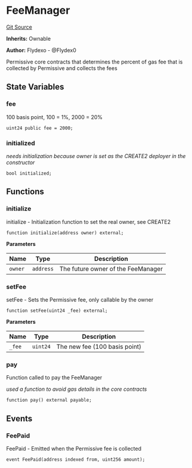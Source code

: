 # FeeManager
[Git Source](https://github.com/permissivelabs/core/blob/ffc718211b4e17bab264d162220cde08c464a11c/src/core/FeeManager.sol)

**Inherits:**
Ownable

**Author:**
Flydexo - @Flydex0

Permissive core contracts that determines the percent of gas fee that is collected by Permissive and collects the fees


## State Variables
### fee
100 basis point, 100 = 1%, 2000 = 20%


```solidity
uint24 public fee = 2000;
```


### initialized
*needs initialization because owner is set as the CREATE2 deployer in the constructor*


```solidity
bool initialized;
```


## Functions
### initialize

initialize - Initialization function to set the real owner, see CREATE2


```solidity
function initialize(address owner) external;
```
**Parameters**

|Name|Type|Description|
|----|----|-----------|
|`owner`|`address`|The future owner of the FeeManager|


### setFee

setFee - Sets the Permissive fee, only callable by the owner


```solidity
function setFee(uint24 _fee) external;
```
**Parameters**

|Name|Type|Description|
|----|----|-----------|
|`_fee`|`uint24`|The new fee (100 basis point)|


### pay

Function called to pay the FeeManager

*used a function to avoid gas details in the core contracts*


```solidity
function pay() external payable;
```

## Events
### FeePaid
FeePaid - Emitted when the Permissive fee is collected


```solidity
event FeePaid(address indexed from, uint256 amount);
```

